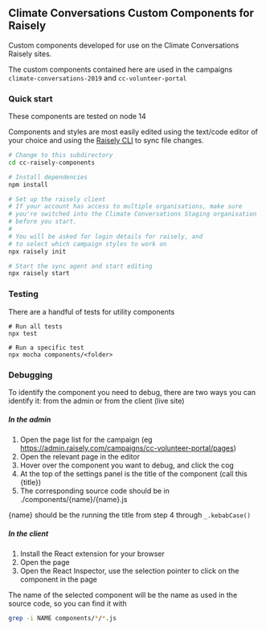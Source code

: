 ## Climate Conversations Custom Components for Raisely

Custom components developed for use on the Climate Conversations
Raisely sites.

The custom components contained here are used in the campaigns `climate-conversations-2019` and `cc-volunteer-portal`

### Quick start

These components are tested on node 14

Components and styles are most easily edited using the text/code editor of your choice and
using the [Raisely CLI](https://github.com/raisely/cli) to sync file changes.

```sh
# Change to this subdirectory
cd cc-raisely-components

# Install dependencies
npm install

# Set up the raisely client
# If your account has access to multiple organisations, make sure
# you're switched into the Climate Conversations Staging organisation
# before you start.
#
# You will be asked for login details for raisely, and
# to select which campaign styles to work on
npx raisely init

# Start the sync agent and start editing
npx raisely start
```

### Testing

There are a handful of tests for utility components

```
# Run all tests
npx test

# Run a specific test
npx mocha components/<folder>
```

### Debugging

To identify the component you need to debug, there are two ways you can identify it: from the admin or from the client (live site)

##### In the admin

1. Open the page list for the campaign (eg https://admin.raisely.com/campaigns/cc-volunteer-portal/pages)
2. Open the relevant page in the editor
3. Hover over the component you want to debug, and click the cog
4. At the top of the settings panel is the title of the component (call this {title})
5. The corresponding source code should be in ./components/{name}/{name}.js

{name} should be the running the title from step 4 through `_.kebabCase()`

##### In the client

1. Install the React extension for your browser
2. Open the page
3. Open the React Inspector, use the selection pointer to click on the component in the page

The name of the selected component will be the name as used in the source code, so you can find it with

```sh
grep -i NAME components/*/*.js
```
